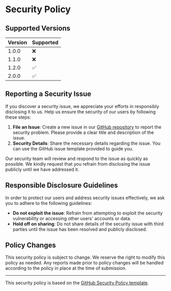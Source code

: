 # Security Policy

## Supported Versions

| Version       | Supported          |
| ------------  | ------------------ |
| 1.0.0          | :x: |
| 1.1.0          | :x: |
| 1.2.0          | :white_check_mark: |
| 2.0.0          | :white_check_mark: |

## Reporting a Security Issue

If you discover a security issue, we appreciate your efforts in responsibly disclosing it to us. Help us ensure the security of our users by following these steps:

1. **File an Issue**: Create a new issue in our [GitHub repository](https://github.com/xanonDev/pinkcord/issues) to report the security problem. Please provide a clear title and description of the issue.
2. **Security Details**: Share the necessary details regarding the issue. You can use the GitHub issue template provided to guide you.

Our security team will review and respond to the issue as quickly as possible. We kindly request that you refrain from disclosing the issue publicly until we have addressed it.

## Responsible Disclosure Guidelines

In order to protect our users and address security issues effectively, we ask you to adhere to the following guidelines:

- **Do not exploit the issue**: Refrain from attempting to exploit the security vulnerability or accessing other users' accounts or data.
- **Hold off on sharing**: Do not share details of the security issue with third parties until the issue has been resolved and publicly disclosed.

## Policy Changes

This security policy is subject to change. We reserve the right to modify this policy as needed. Any reports made prior to policy changes will be handled according to the policy in place at the time of submission.

---

This security policy is based on the [GitHub Security Policy template](https://docs.github.com/en/code-security/getting-started/adding-a-security-policy-to-your-repository).
